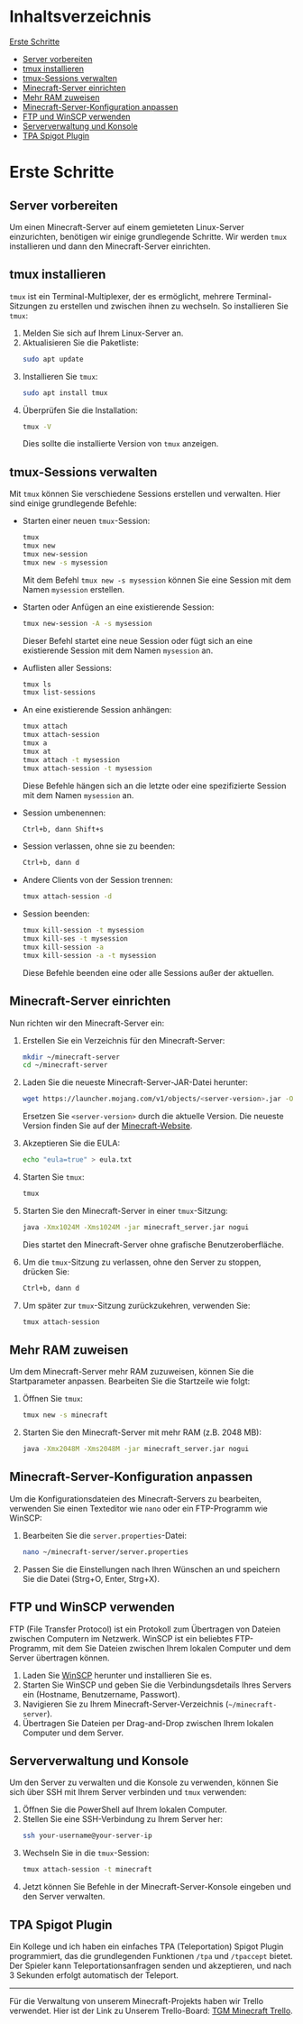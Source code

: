 # Inhaltsverzeichnis
[Erste Schritte](#erste-schritte)
- [Server vorbereiten](#server-vorbereiten)
- [tmux installieren](#tmux-installieren)
- [tmux-Sessions verwalten](#tmux-sessions-verwalten)
- [Minecraft-Server einrichten](#minecraft-server-einrichten)
- [Mehr RAM zuweisen](#mehr-ram-zuweisen)
- [Minecraft-Server-Konfiguration anpassen](#minecraft-server-konfiguration-anpassen)
- [FTP und WinSCP verwenden](#ftp-und-winscp-verwenden)
- [Serververwaltung und Konsole](#serververwaltung-und-konsole)
- [TPA Spigot Plugin](#tpa-spigot-plugin)

# Erste Schritte

## Server vorbereiten
Um einen Minecraft-Server auf einem gemieteten Linux-Server einzurichten, benötigen wir einige grundlegende Schritte. Wir werden `tmux` installieren und dann den Minecraft-Server einrichten.

## tmux installieren
`tmux` ist ein Terminal-Multiplexer, der es ermöglicht, mehrere Terminal-Sitzungen zu erstellen und zwischen ihnen zu wechseln. So installieren Sie `tmux`:

1. Melden Sie sich auf Ihrem Linux-Server an.
2. Aktualisieren Sie die Paketliste:
    ```sh
    sudo apt update
    ```
3. Installieren Sie `tmux`:
    ```sh
    sudo apt install tmux
    ```
4. Überprüfen Sie die Installation:
    ```sh
    tmux -V
    ```
   Dies sollte die installierte Version von `tmux` anzeigen.

## tmux-Sessions verwalten
Mit `tmux` können Sie verschiedene Sessions erstellen und verwalten. Hier sind einige grundlegende Befehle:

- Starten einer neuen `tmux`-Session:
    ```sh
    tmux
    tmux new
    tmux new-session
    tmux new -s mysession
    ```
    Mit dem Befehl `tmux new -s mysession` können Sie eine Session mit dem Namen `mysession` erstellen.

- Starten oder Anfügen an eine existierende Session:
    ```sh
    tmux new-session -A -s mysession
    ```
    Dieser Befehl startet eine neue Session oder fügt sich an eine existierende Session mit dem Namen `mysession` an.

- Auflisten aller Sessions:
    ```sh
    tmux ls
    tmux list-sessions
    ```

- An eine existierende Session anhängen:
    ```sh
    tmux attach
    tmux attach-session
    tmux a
    tmux at
    tmux attach -t mysession
    tmux attach-session -t mysession
    ```
    Diese Befehle hängen sich an die letzte oder eine spezifizierte Session mit dem Namen `mysession` an.

- Session umbenennen:
    ```sh
    Ctrl+b, dann Shift+s
    ```

- Session verlassen, ohne sie zu beenden:
    ```sh
    Ctrl+b, dann d
    ```

- Andere Clients von der Session trennen:
    ```sh
    tmux attach-session -d
    ```

- Session beenden:
    ```sh
    tmux kill-session -t mysession
    tmux kill-ses -t mysession
    tmux kill-session -a
    tmux kill-session -a -t mysession
    ```
    Diese Befehle beenden eine oder alle Sessions außer der aktuellen.

## Minecraft-Server einrichten
Nun richten wir den Minecraft-Server ein:

1. Erstellen Sie ein Verzeichnis für den Minecraft-Server:
    ```sh
    mkdir ~/minecraft-server
    cd ~/minecraft-server
    ```
2. Laden Sie die neueste Minecraft-Server-JAR-Datei herunter:
    ```sh
    wget https://launcher.mojang.com/v1/objects/<server-version>.jar -O minecraft_server.jar
    ```
    Ersetzen Sie `<server-version>` durch die aktuelle Version. Die neueste Version finden Sie auf der [Minecraft-Website](https://www.minecraft.net/en-us/download/server).

3. Akzeptieren Sie die EULA:
    ```sh
    echo "eula=true" > eula.txt
    ```
4. Starten Sie `tmux`:
    ```sh
    tmux
    ```
5. Starten Sie den Minecraft-Server in einer `tmux`-Sitzung:
    ```sh
    java -Xmx1024M -Xms1024M -jar minecraft_server.jar nogui
    ```
    Dies startet den Minecraft-Server ohne grafische Benutzeroberfläche.

6. Um die `tmux`-Sitzung zu verlassen, ohne den Server zu stoppen, drücken Sie:
    ```sh
    Ctrl+b, dann d
    ```
7. Um später zur `tmux`-Sitzung zurückzukehren, verwenden Sie:
    ```sh
    tmux attach-session
    ```

## Mehr RAM zuweisen
Um dem Minecraft-Server mehr RAM zuzuweisen, können Sie die Startparameter anpassen. Bearbeiten Sie die Startzeile wie folgt:

1. Öffnen Sie `tmux`:
    ```sh
    tmux new -s minecraft
    ```
2. Starten Sie den Minecraft-Server mit mehr RAM (z.B. 2048 MB):
    ```sh
    java -Xmx2048M -Xms2048M -jar minecraft_server.jar nogui
    ```

## Minecraft-Server-Konfiguration anpassen
Um die Konfigurationsdateien des Minecraft-Servers zu bearbeiten, verwenden Sie einen Texteditor wie `nano` oder ein FTP-Programm wie WinSCP:

1. Bearbeiten Sie die `server.properties`-Datei:
    ```sh
    nano ~/minecraft-server/server.properties
    ```
2. Passen Sie die Einstellungen nach Ihren Wünschen an und speichern Sie die Datei (Strg+O, Enter, Strg+X).

## FTP und WinSCP verwenden
FTP (File Transfer Protocol) ist ein Protokoll zum Übertragen von Dateien zwischen Computern im Netzwerk. WinSCP ist ein beliebtes FTP-Programm, mit dem Sie Dateien zwischen Ihrem lokalen Computer und dem Server übertragen können.

1. Laden Sie [WinSCP](https://winscp.net/) herunter und installieren Sie es.
2. Starten Sie WinSCP und geben Sie die Verbindungsdetails Ihres Servers ein (Hostname, Benutzername, Passwort).
3. Navigieren Sie zu Ihrem Minecraft-Server-Verzeichnis (`~/minecraft-server`).
4. Übertragen Sie Dateien per Drag-and-Drop zwischen Ihrem lokalen Computer und dem Server.

## Serververwaltung und Konsole
Um den Server zu verwalten und die Konsole zu verwenden, können Sie sich über SSH mit Ihrem Server verbinden und `tmux` verwenden:

1. Öffnen Sie die PowerShell auf Ihrem lokalen Computer.
2. Stellen Sie eine SSH-Verbindung zu Ihrem Server her:
    ```sh
    ssh your-username@your-server-ip
    ```
3. Wechseln Sie in die `tmux`-Session:
    ```sh
    tmux attach-session -t minecraft
    ```
4. Jetzt können Sie Befehle in der Minecraft-Server-Konsole eingeben und den Server verwalten.

## TPA Spigot Plugin
Ein Kollege und ich haben ein einfaches TPA (Teleportation) Spigot Plugin programmiert, das die grundlegenden Funktionen `/tpa` und `/tpaccept` bietet. Der Spieler kann Teleportationsanfragen senden und akzeptieren, und nach 3 Sekunden erfolgt automatisch der Teleport.

---

Für die Verwaltung von unserem Minecraft-Projekts haben wir Trello verwendet. Hier ist der Link zu Unserem Trello-Board: [TGM Minecraft Trello](https://trello.com/b/SNTlSKTi/tgm-minecraft).
